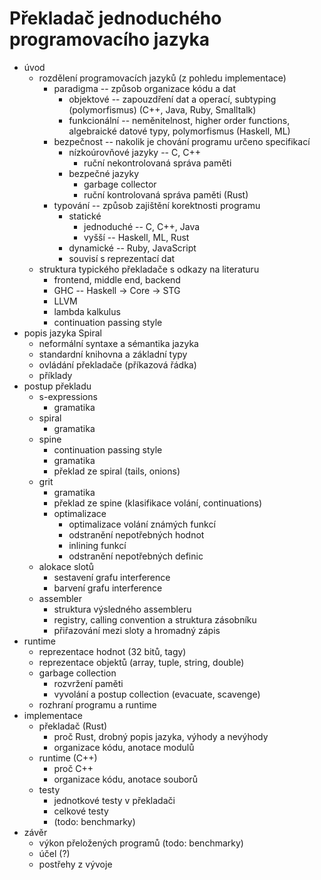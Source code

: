 # Překladač jednoduchého programovacího jazyka

- úvod
  - rozdělení programovacích jazyků (z pohledu implementace)
    - paradigma -- způsob organizace kódu a dat 
      - objektové -- zapouzdření dat a operací, subtyping (polymorfismus) (C++,
        Java, Ruby, Smalltalk)
      - funkcionální -- neměnitelnost, higher order functions, algebraické
        datové typy, polymorfismus (Haskell, ML)
    - bezpečnost -- nakolik je chování programu určeno specifikací
      - nízkoúrovňové jazyky -- C, C++
        - ruční nekontrolovaná správa paměti
      - bezpečné jazyky
        - garbage collector
        - ruční kontrolovaná správa paměti (Rust)
    - typování -- způsob zajištění korektnosti programu
      - statické
        - jednoduché -- C, C++, Java
        - vyšší -- Haskell, ML, Rust
      - dynamické -- Ruby, JavaScript
      - souvisí s reprezentací dat
  - struktura typického překladače s odkazy na literaturu
    - frontend, middle end, backend
    - GHC -- Haskell -> Core -> STG
    - LLVM
    - lambda kalkulus
    - continuation passing style
- popis jazyka Spiral
  - neformální syntaxe a sémantika jazyka
  - standardní knihovna a základní typy
  - ovládání překladače (příkazová řádka)
  - příklady
- postup překladu
  - s-expressions 
    - gramatika
  - spiral 
    - gramatika
  - spine 
    - continuation passing style
    - gramatika
    - překlad ze spiral (tails, onions)
  - grit 
    - gramatika
    - překlad ze spine (klasifikace volání, continuations)
    - optimalizace
      - optimalizace volání známých funkcí
      - odstranění nepotřebných hodnot
      - inlining funkcí
      - odstranění nepotřebných definic
  - alokace slotů 
    - sestavení grafu interference
    - barvení grafu interference
  - assembler 
    - struktura výsledného assembleru
    - registry, calling convention a struktura zásobníku
    - přiřazování mezi sloty a hromadný zápis
- runtime
  - reprezentace hodnot (32 bitů, tagy)
  - reprezentace objektů (array, tuple, string, double)
  - garbage collection 
    - rozvržení paměti
    - vyvolání a postup collection (evacuate, scavenge)
  - rozhraní programu a runtime
- implementace
  - překladač (Rust) 
    - proč Rust, drobný popis jazyka, výhody a nevýhody
    - organizace kódu, anotace modulů
  - runtime (C++) 
    - proč C++
    - organizace kódu, anotace souborů
  - testy
    - jednotkové testy v překladači
    - celkové testy
    - (todo: benchmarky)
- závěr
  - výkon přeložených programů (todo: benchmarky)
  - účel (?)
  - postřehy z vývoje
